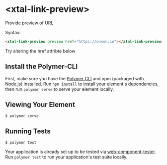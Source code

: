 # \<xtal-link-preview\>

Provide preview of URL

Syntax:

```html
<xtal-link-preview preview href="https://onsen.io"></xtal-link-preview>
```

Try altering the href attribte below

<!--
```
<custom-element-demo>
  <template>
<div style="height:250px">
    <script src="https://unpkg.com/@webcomponents/webcomponentsjs/webcomponents-loader.js"></script>
    <script type="module" src="https://unpkg.com/xtal-link-preview@0.0.15/xtal-link-preview.js?module"></script>
    <h3>Basic xtal-link-preview demo</h3>
    <xtal-link-preview preview href="https://onsen.io"></xtal-link-preview>
  </div>
    </template>
</custom-element-demo>
```
-->

## Install the Polymer-CLI

First, make sure you have the [Polymer CLI](https://www.npmjs.com/package/polymer-cli) and npm (packaged with [Node.js](https://nodejs.org)) installed. Run `npm install` to install your element's dependencies, then run `polymer serve` to serve your element locally.

## Viewing Your Element

```
$ polymer serve
```

## Running Tests

```
$ polymer test
```

Your application is already set up to be tested via [web-component-tester](https://github.com/Polymer/web-component-tester). Run `polymer test` to run your application's test suite locally.
